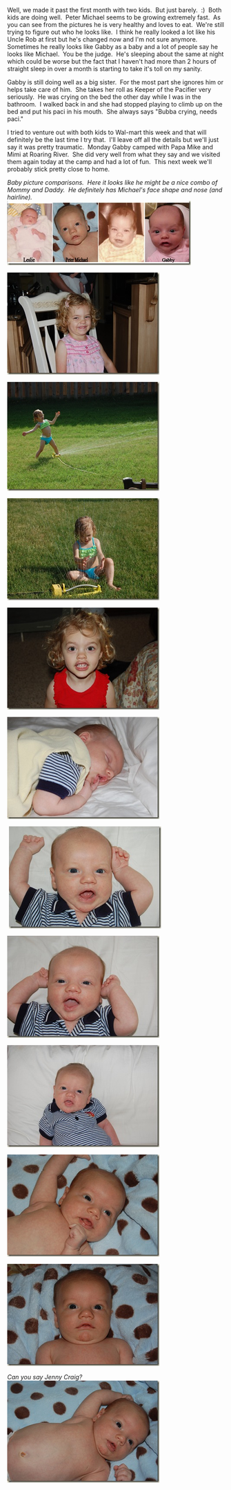 <p>Well, we made it past the first month with two kids.&#160; But just barely.&#160; :)&#160; Both kids are doing well.&#160; Peter Michael seems to be growing extremely fast.&#160; As you can see from the pictures he is very healthy and loves to eat.&#160; We're still trying to figure out who he looks like.&#160; I think he really looked a lot like his Uncle Rob at first but he's changed now and I'm not sure anymore.&#160; Sometimes he really looks like Gabby as a baby and a lot of people say he looks like Michael.&#160; You be the judge.&#160; He's sleeping about the same at night which could be worse but the fact that I haven't had more than 2 hours of straight sleep in over a month is starting to take it's toll on my sanity.&#160; </p>  <p>Gabby is still doing well as a big sister.&#160; For the most part she ignores him or helps take care of him.&#160; She takes her roll as Keeper of the Pacifier very seriously.&#160; He was crying on the bed the other day while I was in the bathroom.&#160; I walked back in and she had stopped playing to climb up on the bed and put his paci in his mouth.&#160; She always says &quot;Bubba crying, needs paci.&quot;&#160; </p>  <p>I tried to venture out with both kids to Wal-mart this week and that will definitely be the last time I try that.&#160; I'll leave off all the details but we'll just say it was pretty traumatic.&#160; Monday Gabby camped with Papa Mike and Mimi at Roaring River.&#160; She did very well from what they say and we visited them again today at the camp and had a lot of fun.&#160; This next week we'll probably stick pretty close to home.</p>  <p><em>Baby picture comparisons.&#160; Here it looks like he might be a nice combo of Mommy and Daddy.&#160; He definitely has Michael's face shape and nose (and hairline).&#160;&#160; </em>    <br /><a href="/assets/images/2009-07-11-Comparison_4.jpg" target="_blank"><img style="border-right: 0px; border-top: 0px; border-left: 0px; border-bottom: 0px" height="149" alt="Comparison" src="/assets/images/2009-07-11-Comparison_thumb_1.jpg" width="426" border="0" /></a> </p>  <p><a href="/assets/images/2009-07-11-DSC_0005.jpg" target="_blank"><img style="border-right: 0px; border-top: 0px; border-left: 0px; border-bottom: 0px" height="236" alt="DSC_0005" src="/assets/images/2009-07-11-DSC_0005_thumb.jpg" width="353" border="0" /></a>&#160;&#160;&#160;&#160;&#160;&#160;&#160;&#160; </p>  <p><a href="/assets/images/2009-07-11-DSC_0037.jpg" target="_blank"><img style="border-right: 0px; border-top: 0px; border-left: 0px; border-bottom: 0px" height="252" alt="DSC_0037" src="/assets/images/2009-07-11-DSC_0037_thumb.jpg" width="353" border="0" /></a></p>  <p><a href="/assets/images/2009-07-11-DSC_0043.jpg" target="_blank"><img style="border-right: 0px; border-top: 0px; border-left: 0px; border-bottom: 0px" height="236" alt="DSC_0043" src="/assets/images/2009-07-11-DSC_0043_thumb.jpg" width="353" border="0" /></a>&#160;&#160;&#160;&#160; </p>  <p><a href="/assets/images/2009-07-11-DSC_0045.jpg" target="_blank"><a href="/assets/images/2009-07-11-DSC_0052.jpg" target="_blank"><img style="border-right: 0px; border-top: 0px; border-left: 0px; border-bottom: 0px" height="236" alt="DSC_0052" src="/assets/images/2009-07-11-DSC_0052_thumb.jpg" width="353" border="0" /></a></a></p>  <p><img style="border-right: 0px; border-top: 0px; border-left: 0px; border-bottom: 0px" height="236" alt="DSC_0045" src="/assets/images/2009-07-11-DSC_0045_thumb.jpg" width="353" border="0" /> </p>  <p>&#160;<a href="/assets/images/2009-07-11-DSC_0062.jpg" target="_blank"><img style="border-right: 0px; border-top: 0px; border-left: 0px; border-bottom: 0px" height="236" alt="DSC_0062" src="/assets/images/2009-07-11-DSC_0062_thumb.jpg" width="353" border="0" /></a> </p>  <p><a href="/assets/images/2009-07-11-DSC_0067.jpg" target="_blank"><img style="border-right: 0px; border-top: 0px; border-left: 0px; border-bottom: 0px" height="236" alt="DSC_0067" src="/assets/images/2009-07-11-DSC_0067_thumb.jpg" width="353" border="0" /></a> </p>  <p><a href="/assets/images/2009-07-11-DSC_0072.jpg" target="_blank"><img style="border-right: 0px; border-top: 0px; border-left: 0px; border-bottom: 0px" height="236" alt="DSC_0072" src="/assets/images/2009-07-11-DSC_0072_thumb.jpg" width="353" border="0" /></a> </p>  <p><a href="/assets/images/2009-07-11-DSC_0082.jpg" target="_blank"><img style="border-right: 0px; border-top: 0px; border-left: 0px; border-bottom: 0px" height="236" alt="DSC_0082" src="/assets/images/2009-07-11-DSC_0082_thumb.jpg" width="353" border="0" /></a> </p>  <p><a href="/assets/images/2009-07-11-DSC_0094.jpg" target="_blank"><img style="border-right: 0px; border-top: 0px; border-left: 0px; border-bottom: 0px" height="236" alt="DSC_0094" src="/assets/images/2009-07-11-DSC_0094_thumb.jpg" width="353" border="0" /></a> </p>  <p><em>Can you say Jenny Craig?</em>    <br /><a href="/assets/images/2009-07-11-DSC_0081.jpg" target="_blank"><img style="border-right: 0px; border-top: 0px; border-left: 0px; border-bottom: 0px" height="236" alt="DSC_0081" src="/assets/images/2009-07-11-DSC_0081_thumb.jpg" width="353" border="0" /></a></p>
